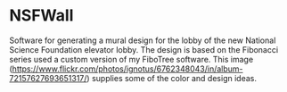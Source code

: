 # NSFWall

Software for generating a mural design for the lobby of the new National Science Foundation elevator lobby. The design is based on the Fibonacci series used a custom version of my FiboTree software. This image (https://www.flickr.com/photos/ignotus/6762348043/in/album-72157627693651317/) supplies some of the color and design ideas.
